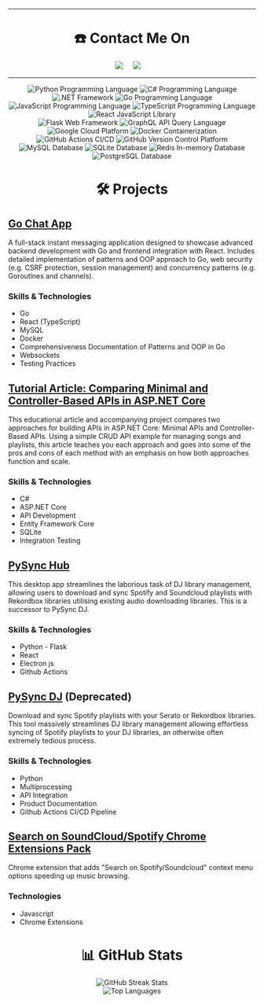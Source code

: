 <hr>
<h1  align="center">☎️ Contact Me On</h2>
<p align="center">
    <a href="https://www.linkedin.com/in/peter-semrau-boughton-29372215a"><img src="https://img.shields.io/badge/linkedin-%230077B5.svg?&style=for-the-badge&logo=linkedin&logoColor=white" /></a>&nbsp;&nbsp;&nbsp;&nbsp;
    <a href="mailto:peterboughton11@gmail.com?subject=Hello%20Peter,%20From%20Github"><img src="https://img.shields.io/badge/gmail-%23D14836.svg?&style=for-the-badge&logo=gmail&logoColor=white" /></a>&nbsp;&nbsp;&nbsp;&nbsp;
</p>
<hr>

<p align="center">
  <img src="https://img.shields.io/badge/python-3670A0?style=for-the-badge&logo=python&logoColor=ffdd54" alt="Python Programming Language"/>  
  <img src="https://img.shields.io/badge/c%23-%23239120.svg?style=for-the-badge&logo=csharp&logoColor=white" alt="C# Programming Language"/> 
  <img src="https://img.shields.io/badge/.NET-5C2D91?style=for-the-badge&logo=.net&logoColor=white" alt=".NET Framework"/> 
  <img src="https://img.shields.io/badge/go-%2300ADD8.svg?style=for-the-badge&logo=go&logoColor=white" alt="Go Programming Language"/> 
  <img src="https://img.shields.io/badge/javascript-%23323330.svg?style=for-the-badge&logo=javascript&logoColor=%23F7DF1E" alt="JavaScript Programming Language"/> 
  <img src="https://img.shields.io/badge/typescript-%23007ACC.svg?style=for-the-badge&logo=typescript&logoColor=white" alt="TypeScript Programming Language"/> 
  <img src="https://img.shields.io/badge/react-%2320232a.svg?style=for-the-badge&logo=react&logoColor=%2361DAFB" alt="React JavaScript Library"/> 
  <br>
  <img src="https://img.shields.io/badge/flask-%23000.svg?style=for-the-badge&logo=flask&logoColor=white" alt="Flask Web Framework"/> 
  <img src="https://img.shields.io/badge/-GraphQL-E10098?style=for-the-badge&logo=graphql&logoColor=white" alt="GraphQL API Query Language"/> 
  <img src="https://img.shields.io/badge/GoogleCloud-%234285F4.svg?style=for-the-badge&logo=google-cloud&logoColor=white" alt="Google Cloud Platform"/> 
  <img src="https://img.shields.io/badge/docker-%230db7ed.svg?style=for-the-badge&logo=docker&logoColor=white" alt="Docker Containerization"/> 
  <img src="https://img.shields.io/badge/github%20actions-%232671E5.svg?style=for-the-badge&logo=githubactions&logoColor=white" alt="GitHub Actions CI/CD"/> 
  <img src="https://img.shields.io/badge/github-%23121011.svg?style=for-the-badge&logo=github&logoColor=white" alt="GitHub Version Control Platform"/> 
  <br>
  <img src="https://img.shields.io/badge/mysql-4479A1.svg?style=for-the-badge&logo=mysql&logoColor=white" alt="MySQL Database"/> 
  <img src="https://img.shields.io/badge/sqlite-%2307405e.svg?style=for-the-badge&logo=sqlite&logoColor=white" alt="SQLite Database"/> 
  <img src="https://img.shields.io/badge/redis-%23DD0031.svg?style=for-the-badge&logo=redis&logoColor=white" alt="Redis In-memory Database"/> 
  <img src="https://img.shields.io/badge/postgres-%23316192.svg?style=for-the-badge&logo=postgresql&logoColor=white" alt="PostgreSQL Database"/> 
</p>

<h1  align="center">🛠️ Projects</h1>

## [Go Chat App](https://github.com/Peter-SB/Go-Chat-App)

A full-stack instant messaging application designed to showcase advanced backend development with Go and frontend integration with React. Includes detailed implementation of patterns and OOP approach to Go, web security (e.g. CSRF protection, session management) and concurrency patterns (e.g. Goroutines and channels).

### Skills & Technologies
 - Go
 - React (TypeScript)
 - MySQL
 - Docker
 - Comprehensiveness Documentation of Patterns and OOP in Go
 - Websockets 
 - Testing Practices

## [Tutorial Article: Comparing Minimal and Controller-Based APIs in ASP.NET Core](https://github.com/Peter-SB/Minimal-Vs-Controller-API-Article)
This educational article and accompanying project compares two approaches for building APIs in ASP.NET Core: Minimal APIs and Controller-Based APIs. Using a simple CRUD API example for managing songs and playlists, this article teaches you each approach and goes into some of the pros and cons of each method with an emphasis on how both approaches function and scale.

### Skills & Technologies
- C#
- ASP.NET Core
- API Development
- Entity Framework Core
- SQLite
- Integration Testing

## [PySync Hub](https://github.com/Peter-SB/PySync-Hub)

This desktop app streamlines the laborious task of DJ library management, allowing users to download and sync Spotify and Soundcloud playlists with Rekordbox libraries utilising existing audio downloading libraries. This is a successor to PySync DJ.

### Skills & Technologies
 - Python - Flask
 - React
 - Electron js
 - Github Actions

## [PySync DJ](https://github.com/Peter-SB/PySync-DJ) (Deprecated)

Download and sync Spotify playlists with your Serato or Rekordbox libraries. This tool massively streamlines DJ library management allowing effortless syncing of Spotify playlists to your DJ libraries, an otherwise often extremely tedious process.

### Skills & Technologies
 - Python
 - Multiprocessing
 - API Integration
 - Product Documentation
 - Github Actions CI/CD Pipeline

## [Search on SoundCloud/Spotify Chrome Extensions Pack](https://github.com/Peter-SB/SoundCloud-Spotify-Quicksearch-Extension)

Chrome extension that adds "Search on Spotify/Soundcloud" context menu options speeding up music browsing.

### Technologies
 - Javascript
 - Chrome Extensions

<h1  align="center"> 📊 GitHub Stats </h1>

<p align="center">
  <!-- <img src="https://github-readme-stats.vercel.app/api?username=peter-sb&theme=default&hide_border=false&include_all_commits=false&count_private=false" alt="GitHub Stats" /> -->
  <img src="https://nirzak-streak-stats.vercel.app/?user=peter-sb&theme=default&hide_border=false" alt="GitHub Streak Stats" />
  <br>
  <img src="https://github-readme-stats.vercel.app/api/top-langs/?username=peter-sb&theme=default&hide_border=false&include_all_commits=false&count_private=false&layout=compact" alt="Top Languages" />
</p>
